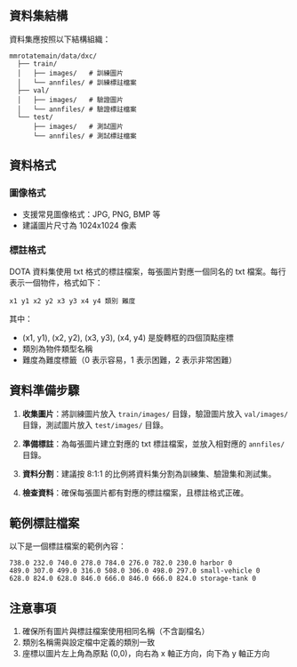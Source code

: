 
## 資料集結構

資料集應按照以下結構組織：

```
mmrotatemain/data/dxc/
  ├── train/
  │   ├── images/   # 訓練圖片
  │   └── annfiles/ # 訓練標註檔案
  ├── val/
  │   ├── images/   # 驗證圖片
  │   └── annfiles/ # 驗證標註檔案
  └── test/
      ├── images/   # 測試圖片
      └── annfiles/ # 測試標註檔案
```

## 資料格式

### 圖像格式

- 支援常見圖像格式：JPG, PNG, BMP 等
- 建議圖片尺寸為 1024x1024 像素

### 標註格式

DOTA 資料集使用 txt 格式的標註檔案，每張圖片對應一個同名的 txt 檔案。每行表示一個物件，格式如下：

```
x1 y1 x2 y2 x3 y3 x4 y4 類別 難度
```

其中：
- (x1, y1), (x2, y2), (x3, y3), (x4, y4) 是旋轉框的四個頂點座標
- 類別為物件類型名稱
- 難度為難度標籤（0 表示容易，1 表示困難，2 表示非常困難）

## 資料準備步驟

1. **收集圖片**：將訓練圖片放入 `train/images/` 目錄，驗證圖片放入 `val/images/` 目錄，測試圖片放入 `test/images/` 目錄。

2. **準備標註**：為每張圖片建立對應的 txt 標註檔案，並放入相對應的 `annfiles/` 目錄。

3. **資料分割**：建議按 8:1:1 的比例將資料集分割為訓練集、驗證集和測試集。

4. **檢查資料**：確保每張圖片都有對應的標註檔案，且標註格式正確。

## 範例標註檔案

以下是一個標註檔案的範例內容：

```
738.0 232.0 740.0 278.0 784.0 276.0 782.0 230.0 harbor 0
489.0 307.0 499.0 316.0 508.0 306.0 498.0 297.0 small-vehicle 0
628.0 824.0 628.0 846.0 666.0 846.0 666.0 824.0 storage-tank 0
```

## 注意事項

1. 確保所有圖片與標註檔案使用相同名稱（不含副檔名）
2. 類別名稱需與設定檔中定義的類別一致
3. 座標以圖片左上角為原點 (0,0)，向右為 x 軸正方向，向下為 y 軸正方向